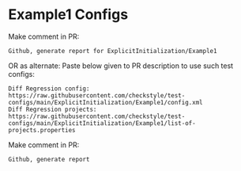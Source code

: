 # Example1 Configs
Make comment in PR:
```
Github, generate report for ExplicitInitialization/Example1
```
OR as alternate:
Paste below given to PR description to use such test configs:
```
Diff Regression config: https://raw.githubusercontent.com/checkstyle/test-configs/main/ExplicitInitialization/Example1/config.xml
Diff Regression projects: https://raw.githubusercontent.com/checkstyle/test-configs/main/ExplicitInitialization/Example1/list-of-projects.properties
```
Make comment in PR:
```
Github, generate report
```
